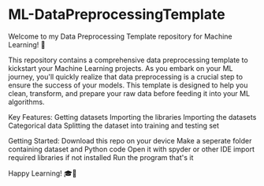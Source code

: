 # ML-DataPreprocessingTemplate
Welcome to my Data Preprocessing Template repository for Machine Learning! 🚀

This repository contains a comprehensive data preprocessing template to kickstart your Machine Learning projects. As you embark on your ML journey, you'll quickly realize that data preprocessing is a crucial step to ensure the success of your models. This template is designed to help you clean, transform, and prepare your raw data before feeding it into your ML algorithms.

Key Features:
Getting datasets
Importing the libraries
Importing the datasets
Categorical data
Splitting the dataset into training and testing set

Getting Started:
Download this repo on your device
Make a seperate folder containing dataset and Python code
Open it with spyder or other IDE
import required libraries if not installed
Run the program that's it

Happy Learning! 🎓🤖
